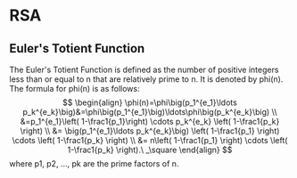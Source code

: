 # RSA
## Euler's Totient Function
The Euler's Totient Function is defined as the number of positive integers less than or equal to n that are relatively prime to n. It is denoted by phi(n). The formula for phi(n) is as follows:
$$
\begin{align}
\phi(n)=\phi\big(p_1^{e_1}\ldots p_k^{e_k}\big)&=\phi\big(p_1^{e_1}\big)\ldots\phi\big(p_k^{e_k}\big) \\ &=p_1^{e_1}\left( 1-\frac1{p_1}\right) \cdots p_k^{e_k} \left( 1-\frac1{p_k} \right) \\ &= \big(p_1^{e_1}\ldots p_k^{e_k}\big) \left( 1-\frac1{p_1} \right) \cdots \left( 1-\frac1{p_k} \right) \\ &= n\left( 1-\frac1{p_1} \right) \cdots \left( 1-\frac1{p_k} \right).\ _\square
\end{align}
$$
where p1, p2, ..., pk are the prime factors of n.